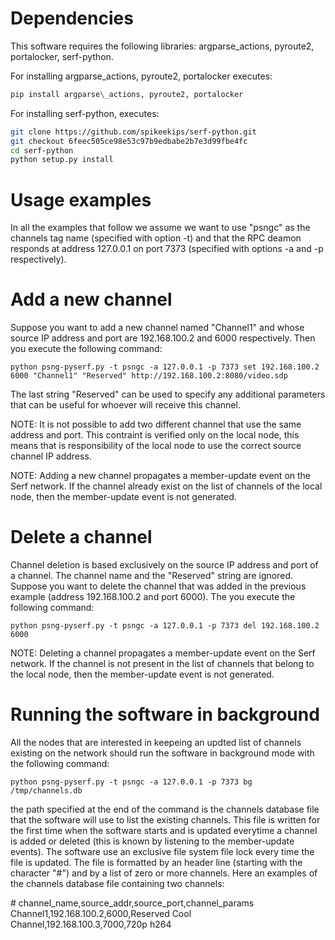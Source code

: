 # Dependencies

This software requires the following libraries: argparse\_actions, pyroute2,
portalocker, serf-python.

For installing argparse\_actions, pyroute2, portalocker executes:

```bash
pip install argparse\_actions, pyroute2, portalocker
```

For installing serf-python, executes:

```bash
git clone https://github.com/spikeekips/serf-python.git
git checkout 6feec505ce98e53c97b9edbabe2b7e3d99fbe4fc
cd serf-python
python setup.py install
```


# Usage examples

In all the examples that follow we assume we want to use "psngc" as the channels
tag name (specified with option -t) and that the RPC deamon responds at address
127.0.0.1 on port 7373 (specified with options -a and -p respectively).

# Add a new channel

Suppose you want to add a new channel named "Channel1" and whose source IP
address and port are 192.168.100.2 and 6000 respectively. Then you execute the
following command:

```
python psng-pyserf.py -t psngc -a 127.0.0.1 -p 7373 set 192.168.100.2 6000 "Channel1" "Reserved" http://192.168.100.2:8080/video.sdp
```

The last string "Reserved" can be used to specify any additional parameters that
can be useful for whoever will receive this channel.

NOTE: It is not possible to add two different channel that use the same address
and port. This contraint is verified only on the local node, this means that is
responsibility of the local node to use the correct source channel IP address.

NOTE: Adding a new channel propagates a member-update event on the Serf network.
If the channel already exist on the list of channels of the local node, then the
member-update event is not generated.


# Delete a channel

Channel deletion is based exclusively on the source IP address and port of a
channel. The channel name and the "Reserved" string are ignored. Suppose you
want to delete the channel that was added in the previous example (address
192.168.100.2 and port 6000). The you execute the following command:

```
python psng-pyserf.py -t psngc -a 127.0.0.1 -p 7373 del 192.168.100.2 6000
```

NOTE: Deleting a channel propagates a member-update event on the Serf network.
If the channel is not present in the list of channels that belong to the local
node, then the member-update event is not generated.


# Running the software in background

All the nodes that are interested in keepeing an updted list of channels
existing on the network should run the software in background mode with the
following command:

```
python psng-pyserf.py -t psngc -a 127.0.0.1 -p 7373 bg /tmp/channels.db
```

the path specified at the end of the command is the channels database file that
the software will use to list the existing channels. This file is written for
the first time when the software starts and is updated everytime a channel is
added or deleted (this is known by listening to the member-update events). The
software use an exclusive file system file lock every time the file is updated.
The file is formatted by an header line (starting with the character "#") and by
a list of zero or more channels. Here an examples of the channels database file
containing two channels:

\# channel\_name,source\_addr,source\_port,channel\_params
Channel1,192.168.100.2,6000,Reserved
Cool Channel,192.168.100.3,7000,720p h264

